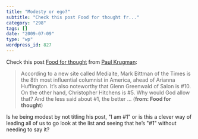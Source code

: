 ```yaml
---
title: "Modesty or ego?"
subtitle: "Check this post Food for thought fr..."
category: "298"
tags: []
date: "2009-07-09"
type: "wp"
wordpress_id: 827
---
```

Check this post [Food for thought](http://krugman.blogs.nytimes.com/2009/07/09/food-for-thought/) from [Paul Krugman](http://krugman.blogs.nytimes.com/feed/):
> According to a new site called Mediaite, Mark Bittman of the Times is the 8th most influential columnist in America, ahead of Arianna Huffington. It’s also noteworthy that Glenn Greenwald of Salon is #10. On the other hand, Christopher Hitchens is #5. Why would God allow that? And the less said about #1, the better … (**from: Food for thought**) 

 Is he being modest by not titling his post, "I am #1" or is this a clever way of leading all of us to go look at the list and seeing that he’s "#1" without needing to say it?